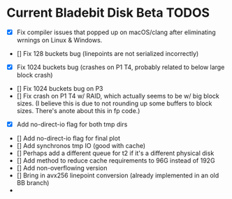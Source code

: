 # Current Bladebit Disk Beta TODOS

- [x] Fix compiler issues that popped up on macOS/clang after eliminating wrnings on Linux & Windows.
- [] Fix 128 buckets bug (linepoints are not serialized incorrectly)
- [x] Fix 1024 buckets bug (crashes on P1 T4, probably related to below large block crash)
- [] Fix 1024 buckets bug on P3
- [] Fix crash on P1 T4 w/ RAID, which actually seems to be w/ big block sizes. (I believe this is due to not rounding up some buffers to block sizes. There's anote about this in fp code.)
- [x] Add no-direct-io flag for both tmp dirs
- [] Add no-direct-io flag for final plot
- [] Add synchronos tmp IO (good with cache)
- [] Perhaps add a different queue for t2 if it's a different physical disk
- [] Add method to reduce cache requirements to 96G instead of 192G
- [] Add non-overflowing version
- [] Bring in avx256 linepoint conversion (already implemented in an old BB branch)
- 
